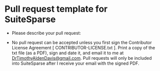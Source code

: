 # Pull request template for SuiteSparse

 * Please describe your pull request:

 * No pull request can be accepted unless you first sign the
    Contributor License Agreement [ CONTRIBUTOR-LICENSE.txt ]. Print a copy of
    the txt file (as a PDF), sign and date it, and email it to me at
    DrTimothyAldenDavis@gmail.com. Pull requests will only be included into
    SuiteSparse after I receive your email with the signed PDF.

